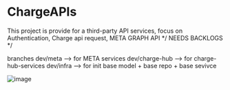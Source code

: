 # ChargeAPIs

This project is provide for a third-party API services, focus on Authentication, Charge api request, META GRAPH API */ NEEDS BACKLOGS */

branches 
dev/meta --> for META services
dev/charge-hub --> for charge-hub-services
dev/infra --> for init base model + base repo + base sevivce

![image](https://github.com/lynh7/META-Hub/assets/64021765/620d3721-44da-48f9-a5e4-720064a5dba2)
